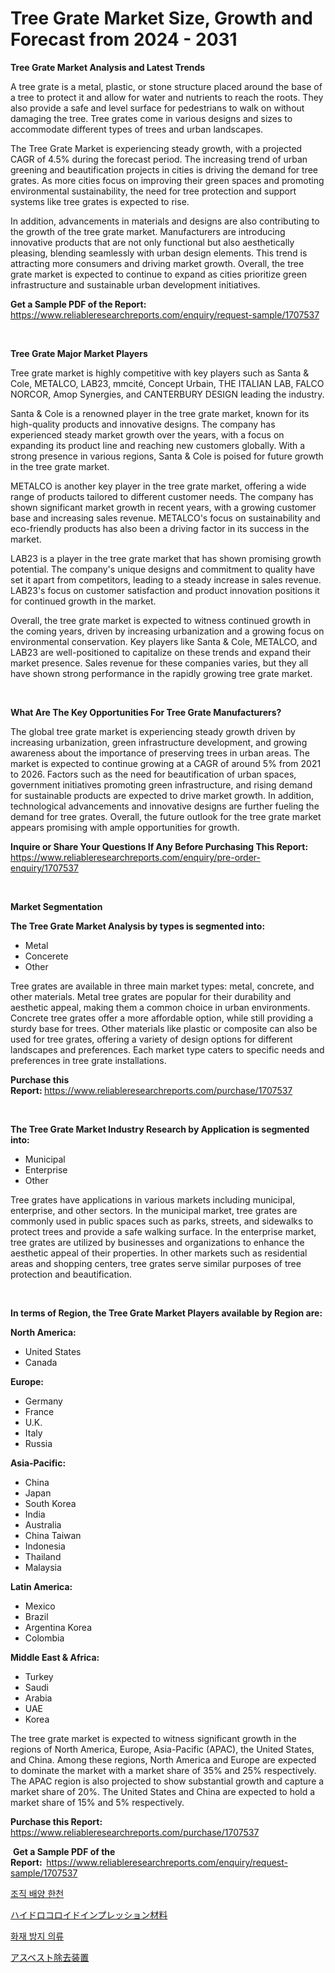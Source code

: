 <p><h1>Tree Grate Market Size, Growth and Forecast from 2024 - 2031</h1></p><p><strong>Tree Grate Market Analysis and Latest Trends</strong></p>
<p><p>A tree grate is a metal, plastic, or stone structure placed around the base of a tree to protect it and allow for water and nutrients to reach the roots. They also provide a safe and level surface for pedestrians to walk on without damaging the tree. Tree grates come in various designs and sizes to accommodate different types of trees and urban landscapes.</p><p>The Tree Grate Market is experiencing steady growth, with a projected CAGR of 4.5% during the forecast period. The increasing trend of urban greening and beautification projects in cities is driving the demand for tree grates. As more cities focus on improving their green spaces and promoting environmental sustainability, the need for tree protection and support systems like tree grates is expected to rise.</p><p>In addition, advancements in materials and designs are also contributing to the growth of the tree grate market. Manufacturers are introducing innovative products that are not only functional but also aesthetically pleasing, blending seamlessly with urban design elements. This trend is attracting more consumers and driving market growth. Overall, the tree grate market is expected to continue to expand as cities prioritize green infrastructure and sustainable urban development initiatives.</p></p>
<p><strong>Get a Sample PDF of the Report:&nbsp;</strong> <a href="https://www.reliableresearchreports.com/enquiry/request-sample/1707537">https://www.reliableresearchreports.com/enquiry/request-sample/1707537</a></p>
<p>&nbsp;</p>
<p><strong>Tree Grate Major Market Players</strong></p>
<p><p>Tree grate market is highly competitive with key players such as Santa & Cole, METALCO, LAB23, mmcité, Concept Urbain, THE ITALIAN LAB, FALCO NORCOR, Amop Synergies, and CANTERBURY DESIGN leading the industry. </p><p>Santa & Cole is a renowned player in the tree grate market, known for its high-quality products and innovative designs. The company has experienced steady market growth over the years, with a focus on expanding its product line and reaching new customers globally. With a strong presence in various regions, Santa & Cole is poised for future growth in the tree grate market.</p><p>METALCO is another key player in the tree grate market, offering a wide range of products tailored to different customer needs. The company has shown significant market growth in recent years, with a growing customer base and increasing sales revenue. METALCO's focus on sustainability and eco-friendly products has also been a driving factor in its success in the market.</p><p>LAB23 is a player in the tree grate market that has shown promising growth potential. The company's unique designs and commitment to quality have set it apart from competitors, leading to a steady increase in sales revenue. LAB23's focus on customer satisfaction and product innovation positions it for continued growth in the market.</p><p>Overall, the tree grate market is expected to witness continued growth in the coming years, driven by increasing urbanization and a growing focus on environmental conservation. Key players like Santa & Cole, METALCO, and LAB23 are well-positioned to capitalize on these trends and expand their market presence. Sales revenue for these companies varies, but they all have shown strong performance in the rapidly growing tree grate market.</p></p>
<p>&nbsp;</p>
<p><strong>What Are The Key Opportunities For Tree Grate Manufacturers?</strong></p>
<p><p>The global tree grate market is experiencing steady growth driven by increasing urbanization, green infrastructure development, and growing awareness about the importance of preserving trees in urban areas. The market is expected to continue growing at a CAGR of around 5% from 2021 to 2026. Factors such as the need for beautification of urban spaces, government initiatives promoting green infrastructure, and rising demand for sustainable products are expected to drive market growth. In addition, technological advancements and innovative designs are further fueling the demand for tree grates. Overall, the future outlook for the tree grate market appears promising with ample opportunities for growth.</p></p>
<p><strong>Inquire or Share Your Questions If Any Before Purchasing This Report:</strong> <a href="https://www.reliableresearchreports.com/enquiry/pre-order-enquiry/1707537">https://www.reliableresearchreports.com/enquiry/pre-order-enquiry/1707537</a></p>
<p>&nbsp;</p>
<p><strong>Market Segmentation</strong></p>
<p><strong>The Tree Grate Market Analysis by types is segmented into:</strong></p>
<p><ul><li>Metal</li><li>Concerete</li><li>Other</li></ul></p>
<p><p>Tree grates are available in three main market types: metal, concrete, and other materials. Metal tree grates are popular for their durability and aesthetic appeal, making them a common choice in urban environments. Concrete tree grates offer a more affordable option, while still providing a sturdy base for trees. Other materials like plastic or composite can also be used for tree grates, offering a variety of design options for different landscapes and preferences. Each market type caters to specific needs and preferences in tree grate installations.</p></p>
<p><strong>Purchase this Report:&nbsp;</strong><a href="https://www.reliableresearchreports.com/purchase/1707537">https://www.reliableresearchreports.com/purchase/1707537</a></p>
<p>&nbsp;</p>
<p><strong>The Tree Grate Market Industry Research by Application is segmented into:</strong></p>
<p><ul><li>Municipal</li><li>Enterprise</li><li>Other</li></ul></p>
<p><p>Tree grates have applications in various markets including municipal, enterprise, and other sectors. In the municipal market, tree grates are commonly used in public spaces such as parks, streets, and sidewalks to protect trees and provide a safe walking surface. In the enterprise market, tree grates are utilized by businesses and organizations to enhance the aesthetic appeal of their properties. In other markets such as residential areas and shopping centers, tree grates serve similar purposes of tree protection and beautification.</p></p>
<p>&nbsp;</p>
<p><strong>In terms of Region, the Tree Grate Market Players available by Region are:</strong></p>
<p>
    <p> <strong> North America: </strong>
        <ul>
            <li>United States</li>
            <li>Canada</li>
        </ul>
        </p> 
    <p> <strong> Europe: </strong>
        <ul>
            <li>Germany</li>
            <li>France</li>
            <li>U.K.</li>
            <li>Italy</li>
            <li>Russia</li>
        </ul>
        </p> 
    <p> <strong> Asia-Pacific: </strong>
        <ul>
            <li>China</li>
            <li>Japan</li>
            <li>South Korea</li>
            <li>India</li>
            <li>Australia</li>
            <li>China Taiwan</li>
            <li>Indonesia</li>
            <li>Thailand</li>
            <li>Malaysia</li>
        </ul>
        </p> 
    <p> <strong> Latin America: </strong>
        <ul>
            <li>Mexico</li>
            <li>Brazil</li>
            <li>Argentina Korea</li>
            <li>Colombia</li>
        </ul>
        </p> 
    <p> <strong> Middle East & Africa: </strong>
        <ul>
            <li>Turkey</li>
            <li>Saudi</li>
            <li>Arabia</li>
            <li>UAE</li>
            <li>Korea</li>
        </ul>
    </p>
    </p>
<p><p>The tree grate market is expected to witness significant growth in the regions of North America, Europe, Asia-Pacific (APAC), the United States, and China. Among these regions, North America and Europe are expected to dominate the market with a market share of 35% and 25% respectively. The APAC region is also projected to show substantial growth and capture a market share of 20%. The United States and China are expected to hold a market share of 15% and 5% respectively.</p></p>
<p><strong>Purchase this Report: </strong><a href="https://www.reliableresearchreports.com/purchase/1707537">https://www.reliableresearchreports.com/purchase/1707537</a></p>
<p>&nbsp;<strong>Get a Sample PDF of the Report:&nbsp;&nbsp;</strong><a href="https://www.reliableresearchreports.com/enquiry/request-sample/1707537">https://www.reliableresearchreports.com/enquiry/request-sample/1707537</a></p>
<p><strong></strong></p>
<p><p><a href="https://medium.com/@duttgfgzg7325/%EC%A1%B0%EC%A7%81-%EB%B0%B0%EC%96%91-%EC%95%A0%EA%B1%B0-%EC%8B%9C%EC%9E%A5-%EA%B7%9C%EB%AA%A8%EB%8A%94-%EA%B8%80%EB%A1%9C%EB%B2%8C-%EC%82%B0%EC%97%85%EC%97%90%EC%84%9C-%EC%B5%9C%EC%A0%81%EC%9D%98-%EB%A7%88%EC%BC%80%ED%8C%85-%EC%B1%84%EB%84%90%EC%9D%84-%EB%B3%B4%EC%97%AC%EC%A4%8D%EB%8B%88%EB%8B%A4-7a704b142fcd">조직 배양 한천</a></p><p><a href="https://medium.com/@tariqzafar00/%E3%83%8F%E3%82%A4%E3%83%89%E3%83%AD%E3%82%B3%E3%83%AD%E3%82%A4%E3%83%89%E5%8D%B0%E8%B1%A1%E6%9D%90%E6%96%99%E5%B8%82%E5%A0%B4-%E7%AB%B6%E4%BA%89%E5%88%86%E6%9E%90-%E5%B8%82%E5%A0%B4%E5%8B%95%E5%90%91-2031%E5%B9%B4%E3%81%BE%E3%81%A7%E3%81%AE%E4%BA%88%E6%B8%AC-d5c42e51db03">ハイドロコロイドインプレッション材料</a></p><p><a href="https://medium.com/@hmwfmardz236/%ED%99%94%EC%9E%AC-%EB%B0%A9%EC%A7%80-%EC%9D%98%EB%A5%98-%EC%8B%9C%EC%9E%A5-%EC%8B%9C%EC%9E%A5-%EC%A0%90%EC%9C%A0%EC%9C%A8-%EC%8B%9C%EC%9E%A5-%EB%8F%99%ED%96%A5-%EB%B0%8F-%EB%AF%B8%EB%9E%98-%EC%84%B1%EC%9E%A5-%ED%83%90%EC%83%89-eff7badc90dc">화재 방지 의류</a></p><p><a href="https://medium.com/@joniki_bangla07/%E3%82%A2%E3%82%B9%E3%83%99%E3%82%B9%E3%83%88%E9%99%A4%E5%8E%BB%E6%A9%9F%E5%99%A8%E5%B8%82%E5%A0%B4%E3%81%AE%E5%88%86%E6%9E%90-%E3%82%B0%E3%83%AD%E3%83%BC%E3%83%90%E3%83%AB%E6%A5%AD%E7%95%8C%E3%81%AE%E5%B1%95%E6%9C%9B%E3%81%A8%E4%BA%88%E6%B8%AC-2024%E5%B9%B4%E3%81%8B%E3%82%892031%E5%B9%B4-06b22c69c579">アスベスト除去装置</a></p></p>